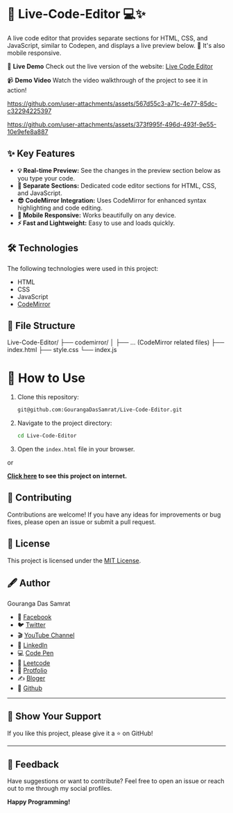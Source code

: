 # 🚀 Live-Code-Editor 💻✨

A live code editor that provides separate sections for HTML, CSS, and JavaScript, similar to Codepen, and displays a live preview below. 📱 It's also mobile responsive.

🌟 **Live Demo**
Check out the live version of the website: [Live Code Editor](https://livecodeeditorbygouranga.netlify.app/)

📹 **Demo Video**
Watch the video walkthrough of the project to see it in action!

https://github.com/user-attachments/assets/567d55c3-a71c-4e77-85dc-c32294225397



https://github.com/user-attachments/assets/373f995f-496d-493f-9e55-10e9efe8a887



## ✨ Key Features

* **💡 Real-time Preview:** See the changes in the preview section below as you type your code.
* **📝 Separate Sections:** Dedicated code editor sections for HTML, CSS, and JavaScript.
* **😎 CodeMirror Integration:** Uses CodeMirror for enhanced syntax highlighting and code editing.
* **📱 Mobile Responsive:** Works beautifully on any device.
* **⚡ Fast and Lightweight:** Easy to use and loads quickly.

## 🛠️ Technologies

The following technologies were used in this project:

* HTML
* CSS
* JavaScript
* [CodeMirror](https://codemirror.net/)

## 📂 File Structure


Live-Code-Editor/
├── codemirror/
│   ├── ... (CodeMirror related files)
├── index.html
├── style.css
└── index.js

# 🚀 How to Use
1.  Clone this repository:
    ```bash
    git@github.com:GourangaDasSamrat/Live-Code-Editor.git
    
2.  Navigate to the project directory:
    ```bash
    cd Live-Code-Editor
    ```
3.  Open the `index.html` file in your browser.

or

**[Click here](https://livecodeeditorbygouranga.netlify.app/) to see this project on internet.**


## 👏 Contributing

Contributions are welcome! If you have any ideas for improvements or bug fixes, please open an issue or submit a pull request.

## 📰 License

This project is licensed under the [MIT License](https://opensource.org/licenses/MIT).

## 🖋️ Author

Gouranga Das Samrat

* 📘 [Facebook](https://www.facebook.com/gourangadassamrat)
* 🐦 [Twitter](https://x.com/gouranga_khulna)
* 🎬 [YouTube Channel](https://www.youtube.com/@GourangaDasSamrat)
* 💼 [LinkedIn](https://linkedin.com/in/gouranga-das-samrat)
* 💻 [Code Pen](https://codepen.io/gouranga-das-samrat)
* 🚀 [Leetcode](https://leetcode.com/u/cqq98g0hw0/)
* 🎨 [Protfolio](https://gourangadas.netlify.app/)
* ✍️ [Bloger](https://gourangadassamrat.blogspot.com/)
* 🐙 [Github](https://github.com/GourangaDasSamrat)



---

## 🌟 Show Your Support

If you like this project, please give it a ⭐ on GitHub!


---
## 📢 Feedback

Have suggestions or want to contribute? Feel free to open an issue or reach out to me through my social profiles.

**Happy Programming!**
